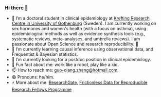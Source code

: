 ### Hi there 👋

- 🔭 I’m a doctoral student in clinical epidemiology at [Krefting Research Centre in University of Gothenburg](https://www.gu.se/en/krefting-research) (Sweden). I am currently working on sex hormones and women's health (with a focus on asthma), using epidemiological methods as well as evidence synthesis tools (e.g., systematic reviews, meta-analyses, and umbrella reviews). I am passionate about Open Science and research reproducibility. :partying_face:
- 🌱 I’m currently learning causal inference using observational data, and Frequentist & Bayesian statistics.
- 🤔 I’m currently looking for a postdoc position in clinical epidemiology.
- :cowboy_hat_face: Fun fact about me: work like a robot, play like a kid.
- 📫 How to reach me: guo-qiang.zhang@hotmail.com.
- 😄 Pronouns: he/him.
- ⚡ More about me: [ResearchGate](https://www.researchgate.net/profile/Guo-Qiang-Zhang-4), [Frictionless Data for Reproducible Research Fellows Programme](https://fellows.frictionlessdata.io/blog/hello-guo-qiang/)

<!--
- 💬 Ask me about ...
- 👯 I’m looking to collaborate on ...
-->
